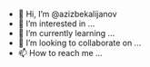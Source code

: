 - 👋 Hi, I’m @azizbekalijanov
- 👀 I’m interested in ...
- 🌱 I’m currently learning ...
- 💞️ I’m looking to collaborate on ...
- 📫 How to reach me ...

<!---
azizbekalijanov/azizbekalijanov is a ✨ special ✨ repository because its `README.md` (this file) appears on your GitHub profile.
You can click the Preview link to take a look at your changes.
--->
